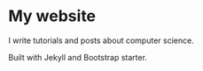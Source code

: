 # My website

I write tutorials and posts about computer science.

Built with Jekyll and Bootstrap starter.